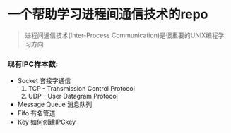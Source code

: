 # 一个帮助学习进程间通信技术的repo

> 进程间通信技术(Inter-Process Communication)是很重要的UNIX编程学习方向

### 现有IPC样本数:


 - Socket        套接字通信
    1. TCP - Transmission Control Protocol
    2. UDP - User Datagram Protocol
 - Message Queue 消息队列
 - Fifo          有名管道
 - Key           如何创建IPCkey

